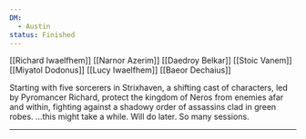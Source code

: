 ```yaml
---
DM:
  - Austin
status: Finished
---
```


[[Richard Iwaelfhem]]
[[Narnor Azerim]]
[[Daedroy Belkar]]
[[Stoic Vanem]]
[[Miyatol Dodonus]]
[[Lucy Iwaelfhem]]
[[Baeor Dechaius]]





Starting with five sorcerers in Strixhaven, a shifting cast of characters, led by Pyromancer Richard, protect the kingdom of Neros from enemies afar and within, fighting against a shadowy order of assassins clad in green robes.
...this might take a while. Will do later. So many sessions.



---
